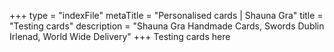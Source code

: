 +++
type = "indexFile"
metaTitle = "Personalised cards | Shauna Gra"
title = "Testing cards"
description = "Shauna Gra Handmade Cards, Swords Dublin Irlenad, World Wide Delivery"
+++
Testing cards here

